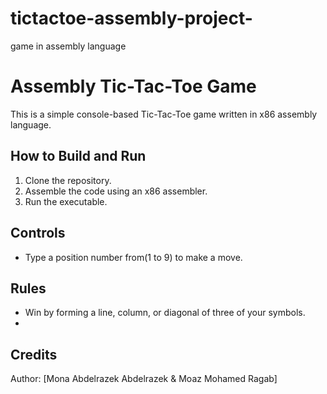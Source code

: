 # tictactoe-assembly-project-
game in assembly language

# Assembly Tic-Tac-Toe Game

This is a simple console-based Tic-Tac-Toe game written in x86 assembly language.

## How to Build and Run

1. Clone the repository.
2. Assemble the code using an x86 assembler.
3. Run the executable.

## Controls

- Type a position number from(1 to 9) to make a move.

## Rules

- Win by forming a line, column, or diagonal of three of your symbols.
- 

## Credits     

Author: [Mona Abdelrazek Abdelrazek & Moaz Mohamed Ragab]
